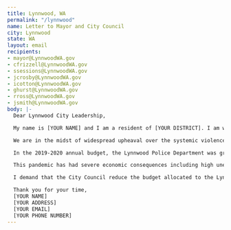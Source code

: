 ```yaml
---
title: Lynnwood, WA
permalink: "/lynnwood"
name: Letter to Mayor and City Council
city: Lynnwood
state: WA
layout: email
recipients:
- mayor@LynnwoodWA.gov
- cfrizzell@LynnwoodWA.gov
- ssessions@LynnwoodWA.gov
- jcrosby@LynnwoodWA.gov
- icotton@LynnwoodWA.gov
- ghurst@LynnwoodWA.gov
- rross@LynnwoodWA.gov
- jsmith@LynnwoodWA.gov
body: |-
  Dear Lynnwood City Leadership,

  My name is [YOUR NAME] and I am a resident of [YOUR DISTRICT]. I am writing to demand that the City Council adopt a People’s Budget that prioritizes community wellbeing and redirects funding away from the police.

  We are in the midst of widespread upheaval over the systemic violence of policing, embodied by the well-documented history of police murdering Black people. I will no longer accept empty gestures and suggestions of “reform.” I am demanding that my voice be heard now, and that real change be made to the way this city allocates its resources.

  In the 2019-2020 annual budget, the Lynnwood Police Department was granted $43,868,774, with an adopted budget of $22,811,762 in 2020. In contrast, community development was allocated a total of $3,611,495. Further, diversity efforts were not properly funded in the 2019-2020 budget, as a total of $50,000 was allocated to be split amongst the Parks and Recreation board, History and Heritage, and the Diversity, Equity, and Inclusion Commission.

  This pandemic has had severe economic consequences including high unemployment causing many people to be unable to pay rent. Support for communities in need is necessary now, more than ever. In order to address this, funds must be diverted from the police department, as this money can be spent in other ways that are proven to be more effective in improving community safety and wellness.

  I demand that the City Council reduce the budget allocated to the Lynnwood Police Department. I join the calls of those across the country to defund the police. I demand a budget that adequately and effectively meets the needs of those who are at risk in Lynnwood. I demand a budget that supports community wellbeing, rather than empowers the police forces that tear them apart.

  Thank you for your time,
  [YOUR NAME]
  [YOUR ADDRESS]
  [YOUR EMAIL]
  [YOUR PHONE NUMBER]
---
```


